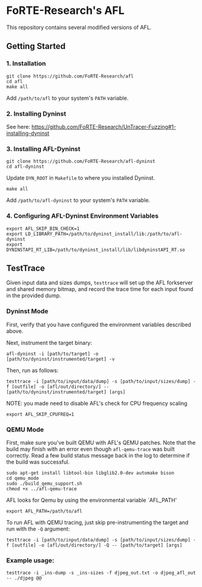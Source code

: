 # FoRTE-Research's AFL

This repository contains several modified versions of AFL.

## Getting Started

### 1. Installation
```
git clone https://github.com/FoRTE-Research/afl
cd afl
make all
```

Add `/path/to/afl` to your system's `PATH` variable. 

### 2. Installing Dyninst
See here: https://github.com/FoRTE-Research/UnTracer-Fuzzing#1-installing-dyninst

### 3. Installing AFL-Dyninst

```
git clone https://github.com/FoRTE-Research/afl-dyninst
cd afl-dyninst
```

Update `DYN_ROOT` in `Makefile` to where you installed Dyninst.

```
make all
```

Add `/path/to/afl-dyninst` to your system's `PATH` variable.


### 4. Configuring AFL-Dyninst Environment Variables
```
export AFL_SKIP_BIN_CHECK=1
export LD_LIBRARY_PATH=/path/to/dyninst_install/lib:/path/to/afl-dyninst
export DYNINSTAPI_RT_LIB=/path/to/dyninst_install/lib/libdyninstAPI_RT.so
```

## TestTrace
Given input data and sizes dumps, `testtrace` will set up the AFL forkserver and shared memory bitmap, and record the trace time for each input found in the provided dump.

### Dyninst Mode
First, verify that you have configured the environment variables described above.

Next, instrument the target binary:
```
afl-dyninst -i [path/to/target] -o [path/to/dyninst/instrumented/target] -v
```

Then, run as follows:
```
testtrace -i [path/to/input/data/dump] -s [path/to/input/sizes/dump] -f [outfile] -o [afl/out/directory/] -- [path/to/dyninst/instrumented/target] [args]
```
NOTE: you made need to disable AFL's check for CPU frequency scaling

```
export AFL_SKIP_CPUFREQ=1
```

### QEMU Mode
First, make sure you've built QEMU with AFL's QEMU patches. Note that the build may finish with an error even though `afl-qemu-trace` was built correctly.  Read a few build status message back in the log to determine if the build was successful.

```
sudo apt-get install libtool-bin libglib2.0-dev automake bison
cd qemu_mode
sudo ./build_qemu_support.sh
chmod +x ../afl-qemu-trace
```

AFL looks for Qemu by using the environmental variable `AFL_PATH'

```
export AFL_PATH=/path/to/afl
```

To run AFL with QEMU tracing, just skip pre-instrumenting the target and run with the `-Q` argument:
```
testtrace -i [path/to/input/data/dump] -s [path/to/input/sizes/dump] -f [outfile] -o [afl/out/directory/] -Q -- [path/to/target] [args]
```

### Example usage:
```
testtrace -i _ins-dump -s _ins-sizes -f djpeg_out.txt -o djpeg_afl_out -- ./djpeg @@
```



